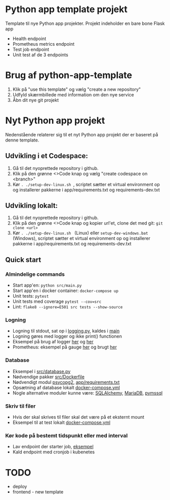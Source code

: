 # Python app template projekt
Template til nye Python app projekter.
Projekt indeholder en bare bone Flask app
* Health endpoint
* Prometheus metrics endpoint
* Test job endpoint
* Unit test af de 3 endpoints

# Brug af python-app-template
1. Klik på "use this template" og vælg "create a new repository"
2. Udfyld skærmbillede med information om den nye service
3. Åbn dit nye git projekt

# Nyt Python app projekt
Nedenstående relaterer sig til et nyt Python app projekt der er baseret på denne template.

## Udvikling i et Codespace:
1. Gå til det nyoprettede repository i github.
2. Klik på den grønne <>Code knap og vælg "create codespace on \<branch>"
3. Kør ```. ./setup-dev-linux.sh ```, scriptet sætter et virtual environment op og installerer pakkerne i app/requirements.txt og requirements-dev.txt

## Udvikling lokalt:
1. Gå til det nyoprettede repository i github.
2. Klik på den grønne <>Code knap og kopier url'et, clone det med git: ```git clone <url>```
3. Kør ```. ./setup-dev-linux.sh ``` (Linux) eller ```setup-dev-windows.bat``` (Windows), scriptet sætter et virtual environment op og installerer pakkerne i app/requirements.txt og requirements-dev.txt

## Quick start

### Almindelige commands
* Start app'en:  ```python src/main.py```
* Start app'en i docker container: ```docker-compose up```
* Unit tests: ```pytest```
* Unit tests med coverage ```pytest --cov=src```
* Lint: ```flake8 --ignore=E501 src tests --show-source```

### Logning
* Logning til stdout, sat op i [logging.py](/src/utils/logging.py#L12), kaldes i [main](/src/main.py#L35)
* Logning gøres med logger og ikke print() functionen
* Eksempel på brug af logger [her](/src/background_job.py) og [her](/src/database.py)
* Prometheus: eksempel på gauge [her](/src/utils/logging.py#L9) og brugt [her](/src/main.py#L16)

### Database
* Eksempel i [src/database.py](/src/database.py)
* Nødvendige pakker [src/Dockerfile](/src/Dockerfile#L13)
* Nødvendigt modul  [psycopg2](https://pypi.org/project/psycopg2/), [app/requirements.txt](/src/requirements.txt#L5)
* Opsætning af database lokalt [docker-compose.yml](/docker-compose.yml#L22)
* Nogle alternative moduler kunne være: [SQLAlchemy](https://www.sqlalchemy.org/), [MariaDB](https://pypi.org/project/mariadb/), [pymssql](https://pypi.org/project/pymssql/)

### Skriv til filer
* Hvis der skal skrives til filer skal det være på et eksternt mount
* Eksempel til at test lokalt [docker-compose.yml](/docker-compose.yml#L18)

### Kør kode på bestemt tidspunkt eller med interval
* Lav endpoint der starter job, [eksempel](/src/main.py#L18)
* Kald endpoint med cronjob i kubenetes

# TODO
* deploy
* frontend - new template
